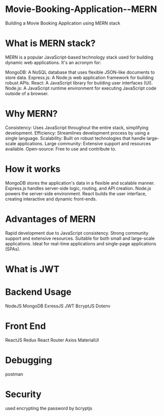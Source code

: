 # Movie-Booking-Application--MERN
Building a Movie Booking Application using MERN stack

# What is MERN stack?
MERN is a popular JavaScript-based technology stack used for building dynamic web applications. It's an acronym for:

MongoDB: A NoSQL database that uses flexible JSON-like documents to store data.
Express.js: A Node.js web application framework for building robust APIs.
React: A JavaScript library for building user interfaces (UI).
Node.js: A JavaScript runtime environment for executing JavaScript code outside of a browser.
# Why MERN?
Consistency: Uses JavaScript throughout the entire stack, simplifying development.
Efficiency: Streamlines development process by using a single language.
Scalability: Built on robust technologies that handle large-scale applications.
Large community: Extensive support and resources available.
Open-source: Free to use and contribute to.
# How it works
MongoDB stores the application's data in a flexible and scalable manner.
Express.js handles server-side logic, routing, and API creation.
Node.js powers the server-side environment.
React builds the user interface, creating interactive and dynamic front-ends.
# Advantages of MERN
Rapid development due to JavaScript consistency.
Strong community support and extensive resources.
Suitable for both small and large-scale applications.
Ideal for real-time applications and single-page applications (SPAs).

# What is JWT


# Backend Usage
NodeJS
MongoDB
ExressJS
JWT
BcryptJS
Dotenv

# Front End
ReactJS
Redux
React Router
Axios
MaterialUI

# Debugging
postman

# Security
used encrypting the password by bcryptjs

